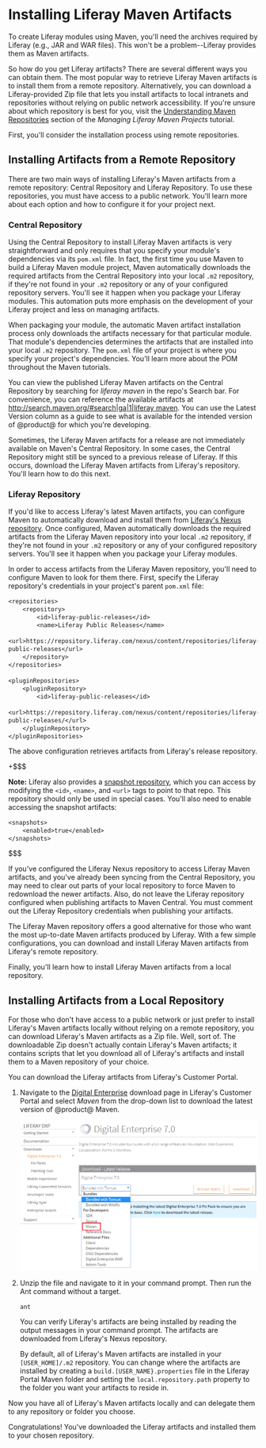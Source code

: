 # Installing Liferay Maven Artifacts [](id=installing-liferay-maven-artifacts)

To create Liferay modules using Maven, you'll need the archives required by
Liferay (e.g., JAR and WAR files). This won't be a problem--Liferay provides
them as Maven artifacts. 

So how do you get Liferay artifacts? There are several different ways you can
obtain them. The most popular way to retrieve Liferay Maven artifacts is to
install them from a remote repository. Alternatively, you can download a
Liferay-provided Zip file that lets you install artifacts to local intranets and
repositories without relying on public network accessibility. If you're unsure
about which repository is best for you, visit the
[Understanding Maven Repositories](/develop/tutorials/-/knowledge_base/7-0/managing-liferay-maven-projects#understanding-maven-repositories)
section of the *Managing Liferay Maven Projects* tutorial.

First, you'll consider the installation process using remote repositories.

## Installing Artifacts from a Remote Repository [](id=installing-artifacts-from-a-remote-repository)

There are two main ways of installing Liferay's Maven artifacts from a remote
repository: Central Repository and Liferay Repository. To use these
repositories, you must have access to a public network. You'll learn more about
each option and how to configure it for your project next.

### Central Repository [](id=central-repository)

Using the Central Repository to install Liferay Maven artifacts is very
straightforward and only requires that you specify your module's dependencies
via its `pom.xml` file. In fact, the first time you use Maven to build a
Liferay Maven module project, Maven automatically downloads the required
artifacts from the Central Repository into your local `.m2` repository, if
they're not found in your `.m2` repository or any of your configured repository
servers. You'll see it happen when you package your Liferay modules. This
automation puts more emphasis on the development of your Liferay project and
less on managing artifacts.

When packaging your module, the automatic Maven artifact installation process
only downloads the artifacts necessary for that particular module. That module's
dependencies determines the artifacts that are installed into your local `.m2`
repository. The `pom.xml` file of your project is where you specify your
project's dependencies. You'll learn more about the POM throughout the Maven
tutorials.

You can view the published Liferay Maven artifacts on the Central Repository by
searching for *liferay maven* in the repo's Search bar. For convenience, you can
reference the available artifacts at
[http://search.maven.org/#search|ga|1|liferay maven](http://search.maven.org/#search|ga|1|liferay%20maven).
You can use the Latest Version column as a guide to see what is available for
the intended version of @product@ for which you're developing.

Sometimes, the Liferay Maven artifacts for a release are not immediately
available on Maven's Central Repository. In some cases, the Central Repository
might still be synced to a previous release of Liferay. If this occurs, download
the Liferay Maven artifacts from Liferay's repository. You'll learn how to do
this next.

### Liferay Repository [](id=liferay-repository)

If you'd like to access Liferay's latest Maven artifacts, you can configure
Maven to automatically download and install them from
[Liferay's Nexus repository](https://repository.liferay.com). Once configured, 
Maven automatically downloads the required artifacts from the Liferay Maven
repository into your local `.m2` repository, if they're not found in your `.m2`
repository or any of your configured repository servers. You'll see it happen
when you package your Liferay modules. 

In order to access artifacts from the Liferay Maven repository, you'll need to
configure Maven to look for them there. First, specify the Liferay repository's
credentials in your project's parent `pom.xml` file:

    <repositories>
        <repository>
            <id>liferay-public-releases</id>
            <name>Liferay Public Releases</name>
            <url>https://repository.liferay.com/nexus/content/repositories/liferay-public-releases</url>
        </repository>
    </repositories>
	  
	<pluginRepositories>
        <pluginRepository>
            <id>liferay-public-releases</id>
            <url>https://repository.liferay.com/nexus/content/repositories/liferay-public-releases/</url>
        </pluginRepository>
    </pluginRepositories>

The above configuration retrieves artifacts from Liferay's release repository.

+$$$

**Note:** Liferay also provides a
[snapshot repository](https://repository.liferay.com/nexus/content/repositories/liferay-public-snapshots/),
which you can access by modifying the `<id>`, `<name>`, and `<url>` tags to
point to that repo. This repository should only be used in special cases. You'll
also need to enable accessing the snapshot artifacts:

    <snapshots>
        <enabled>true</enabled>
    </snapshots>

$$$

<!-- When the Liferay repository is configured in your `settings.xml` file,
archetypes are generated based on that repository's contents. See the
[Generating New Projects Using Archetypes]() tutorial for details on using Maven
archetypes for Liferay development.
-->
<!--
The above should be added once the archetype tutorial is written. -Cody
-->

If you've configured the Liferay Nexus repository to access Liferay
Maven artifacts, and you've already been syncing from the Central Repository,
you may need to clear out parts of your local repository to force Maven to
redownload the newer artifacts. Also, do not leave the Liferay repository
configured when publishing artifacts to Maven Central. You must comment out the
Liferay Repository credentials when publishing your artifacts.

The Liferay Maven repository offers a good alternative for those who want the
most up-to-date Maven artifacts produced by Liferay. With a few simple
configurations, you can download and install Liferay Maven artifacts from
Liferay's remote repository.

Finally, you'll learn how to install Liferay Maven artifacts from a local
repository.

## Installing Artifacts from a Local Repository [](id=installing-artifacts-from-a-local-repository)

For those who don't have access to a public network or just prefer to install
Liferay's Maven artifacts locally without relying on a remote repository, you
can download Liferay's Maven artifacts as a Zip file. Well, sort of. The
downloadable Zip doesn't actually contain Liferay's Maven artifacts; it contains
scripts that let you download all of Liferay's artifacts and install them to a
Maven repository of your choice.

You can download the Liferay artifacts from Liferay's Customer Portal.

1.  Navigate to the [Digital Enterprise](https://web.liferay.com/group/customer/dxp/downloads/digital-enterprise)
    download page in Liferay's Customer Portal and select *Maven* from the
    drop-down list to download the latest version of @product@ Maven.

    ![Figure 1: Select *Maven* from the drop-down list to download the @product@ Maven artifact Zip file.](../../../images-dxp/maven-select-download.png)

2.  Unzip the file and navigate to it in your command prompt. Then run the Ant
    command without a target.
    
        ant
    
    You can verify Liferay's artifacts are being installed by reading the output
    messages in your command prompt. The artifacts are downloaded from Liferay's
    Nexus repository.

    By default, all of Liferay's Maven artifacts are installed in your
    `[USER_HOME]/.m2` repository. You can change where the artifacts are
    installed by creating a `build.[USER_NAME}.properties` file in the Liferay
    Portal Maven folder and setting the `local.repository.path` property to the
    folder you want your artifacts to reside in.

Now you have all of Liferay's Maven artifacts locally and can delegate them to
any repository or folder you choose.

Congratulations! You've downloaded the Liferay artifacts and installed them to
your chosen repository.
